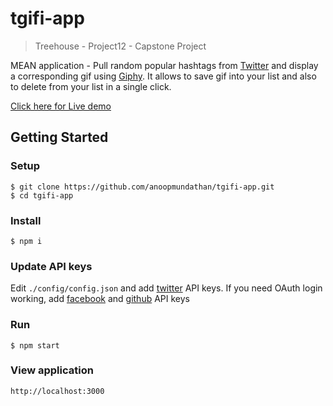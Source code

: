 # tgifi-app

> Treehouse - Project12 - Capstone Project

MEAN application - Pull random popular hashtags from [Twitter](https://dev.twitter.com/rest/public) and display a corresponding gif using [Giphy](https://api.giphy.com/). It allows to save gif into your list and also to delete from your list in a single click.

[Click here for Live demo](https://tgifi-app.herokuapp.com/login)

## Getting Started

### Setup
```
$ git clone https://github.com/anoopmundathan/tgifi-app.git
$ cd tgifi-app
```
### Install
```
$ npm i
```

### Update API keys
Edit ```./config/config.json``` and add [twitter](https://dev.twitter.com/rest/public) API keys. If you need OAuth login working, add [facebook](https://developers.facebook.com/) and [github](https://github.com/settings/applications/new) API keys

### Run
``` 
$ npm start
```
### View application
``` 
http://localhost:3000
```
